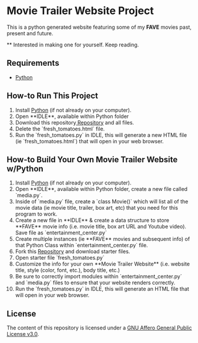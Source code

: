 # Movie Trailer Website Project

 This is a python generated website featuring some of my **FAVE** movies past, present and future.

** Interested in making one for yourself. Keep reading.

## Requirements

<ul>
    <li><a href="www.python.com">Python</a> </li>
</ul>

## How-to Run This Project
<ol>
    <li>Install <a href="www.python.com">Python</a> (if not already on your computer).</li>
    <li>Open **IDLE**, available within Python folder</li>
    <li>Download this repository<a href="https://github.com/codemecharlie/Udacity-MovieTrailer-Project/archive/master.zip"> Repository</a> and all files. </li>
    <li> Delete the `fresh_tomatoes.html` file.</li>
    <li> Run the `fresh_tomatoes.py` in IDLE, this will generate a new HTML file
    (ie `fresh_tomatoes.html`) that will open in your web browser.</li>
</ol>

## How-to Build Your Own Movie Trailer Website w/Python
<ol>
    <li>Install <a href="www.python.com">Python</a> (if not already on your computer).</li>
    <li>Open **IDLE**, available within Python folder, create a new file called `media.py`.</li>
    <li> Inside of `media.py` file, create a `class Movie()` which will list all of the movie
         data (ie movie title, trailer, box art, etc) that you need for this program to work.</li>
    <li> Create a new file in **IDLE** & create a data structure to store **FAVE** movie info (i.e. movie title, box art URL and Youtube video). Save file as `entertainment_center.py`</li>
    <li> Create multiple instances (ie **FAVE** movies and subsequent info) of that Python Class within `entertainment_center.py` file.</li>
    <li>Fork this <a href="https://github.com/udacity/ud036_StarterCode"> Repository</a> and download starter files. </li>
    <li> Open starter file `fresh_tomatoes.py` </li>
    <li> Customize the info for your own **Movie Trailer Website** (i.e. website title, style (color, font, etc.), body title, etc.)</li>
    <li> Be sure to correctly import modules within `entertainment_center.py` and `media.py` files to ensure that your website renders correctly.</li>
    <li> Run the `fresh_tomatoes.py` in IDLE, this will generate an HTML file that will open in your web browser.</li>
</ol>

## License

 The content of this repository is licensed under a <a href="https://github.com/codemecharlie/Udacity-MovieTrailer-Project/blob/master/LICENSE.txt">GNU Affero General Public License v3.0</a>.
